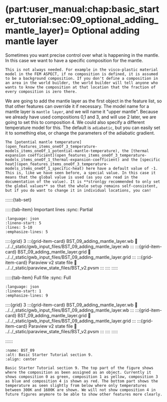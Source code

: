 (part:user_manual:chap:basic_starter_tutorial:sec:09_optional_adding_mantle_layer)=
Optional adding mantle layer
============================

Sometimes you want precise control over what is happening in the mantle. In this case we want to have a specific composition for the mantle. 

```{note}
This is not always needed. For example in the visco-plastic material model in the FEM ASPECT, if no composition is defined, it is assumed to be a background composition. If you don't define a composition in an area in the world builder, the world builder will tell anyone who wants to know the composition at that location that the fraction of every composition is zero there.
```

We are going to add the mantle layer as the first object in the feature list, so that other features can override it if necessary. The model name for a mantle layer is `mantle layer`, and we will name it "upper mantle". Because we already have used compositions 0,1 and 3, and will use 2 later, we are going to set this to composition 4. We could also specify a different temperature model for this. The default is `adiabatic`, but you can easily set it to something else, or change the parameters of the adiabatic gradient.

```{note}
The [potential mantle temperature](open_features_items_oneOf_3_temperature-models_items_oneOf_1_potential-mantle-temperature), the [thermal expansion coefficient](open_features_items_oneOf_3_temperature-models_items_oneOf_1_thermal-expansion-coefficient) and the [specific heat](open_features_items_oneOf_3_temperature-models_items_oneOf_1_specific-heat) here have a default value of -1. This is, like we have seen before, a special value. In this case it means that the global value is used (as you can read in the documentation of the value). It is **stronlgy recommended to only set the global values** so that the whole setup remains self-consistent, but if you do want to change it in individual locations, you can!
```

::::::{tab-set}

:::::{tab-item} Important lines
:sync: Partial

```{literalinclude} ../../_static/gwb_input_files/BST_09_adding_mantle_layer.wb
:language: json
:lineno-start: 5
:lines: 5-10
:emphasize-lines: 5
```
::::{grid} 3
:::{grid-item-card} BST_09_adding_mantle_layer.wb
:link: ../../_static/gwb_input_files/BST_09_adding_mantle_layer.wb
:::
:::{grid-item-card} BST_09_adding_mantle_layer.grid
:link: ../../_static/gwb_input_files/BST_09_adding_mantle_layer.grid
:::
:::{grid-item-card} Paraview v2 state file 
:link: ../../_static/paraview_state_files/BST_v2.pvsm
:::
::::
:::::

:::::{tab-item} Full file
:sync: Full


```{literalinclude} ../../_static/gwb_input_files/BST_09_adding_mantle_layer.wb
:language: json
:lineno-start: 1
:emphasize-lines: 9
```

::::{grid} 3
:::{grid-item-card} BST_09_adding_mantle_layer.wb
:link: ../../_static/gwb_input_files/BST_09_adding_mantle_layer.wb
:::
:::{grid-item-card} BST_09_adding_mantle_layer.grid
:link: ../../_static/gwb_input_files/BST_09_adding_mantle_layer.grid
:::
:::{grid-item-card} Paraview v2 state file 
:link: ../../_static/paraview_state_files/BST_v2.pvsm
:::
::::
:::::

::::::

```{figure} ../../../../doc/sphinx/_static/images/user_manual/basic_starter_tutorial/BST_09.png
:name: BST_09
:alt: Basic Starter Tutorial section 9. 
:align: center

Basic Starter Tutorial section 9. The top part of the figure shows where the composition as been assigned as an object. Currently it shows composition 0 as green, composition 1 as yellow, composition 3 as blue and composition 4 is shown as red. The bottom part shows the temperature as seen slightly from below where only temperatures between 300K and 1600K are shown. We will not show composition 4 in future figures anymore to be able to show other features more clearly.
```